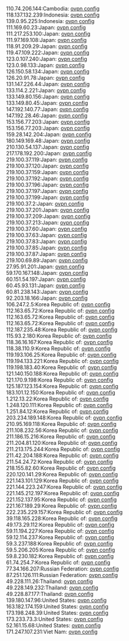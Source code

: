 110.74.206.144:Cambodia: [ovpn config](vpn/110_74_206_144.ovpn)  
118.137.132.239:Indonesia: [ovpn config](vpn/118_137_132_239.ovpn)  
139.0.95.225:Indonesia: [ovpn config](vpn/139_0_95_225.ovpn)  
111.169.60.23:Japan: [ovpn config](vpn/111_169_60_23.ovpn)  
111.217.253.100:Japan: [ovpn config](vpn/111_217_253_100.ovpn)  
111.97.169.108:Japan: [ovpn config](vpn/111_97_169_108.ovpn)  
118.91.209.29:Japan: [ovpn config](vpn/118_91_209_29.ovpn)  
119.47.109.222:Japan: [ovpn config](vpn/119_47_109_222.ovpn)  
123.0.107.240:Japan: [ovpn config](vpn/123_0_107_240.ovpn)  
123.0.98.133:Japan: [ovpn config](vpn/123_0_98_133.ovpn)  
126.150.58.134:Japan: [ovpn config](vpn/126_150_58_134.ovpn)  
126.20.91.78:Japan: [ovpn config](vpn/126_20_91_78.ovpn)  
131.147.226.44:Japan: [ovpn config](vpn/131_147_226_44.ovpn)  
133.114.2.221:Japan: [ovpn config](vpn/133_114_2_221.ovpn)  
133.149.80.156:Japan: [ovpn config](vpn/133_149_80_156.ovpn)  
133.149.80.45:Japan: [ovpn config](vpn/133_149_80_45.ovpn)  
147.192.140.77:Japan: [ovpn config](vpn/147_192_140_77.ovpn)  
147.192.28.46:Japan: [ovpn config](vpn/147_192_28_46.ovpn)  
153.156.77.203:Japan: [ovpn config](vpn/153_156_77_203.ovpn)  
153.156.77.203:Japan: [ovpn config](vpn/153_156_77_203.ovpn)  
159.28.142.204:Japan: [ovpn config](vpn/159_28_142_204.ovpn)  
180.149.169.48:Japan: [ovpn config](vpn/180_149_169_48.ovpn)  
210.130.54.137:Japan: [ovpn config](vpn/210_130_54_137.ovpn)  
217.178.192.200:Japan: [ovpn config](vpn/217_178_192_200.ovpn)  
219.100.37.119:Japan: [ovpn config](vpn/219_100_37_119.ovpn)  
219.100.37.120:Japan: [ovpn config](vpn/219_100_37_120.ovpn)  
219.100.37.159:Japan: [ovpn config](vpn/219_100_37_159.ovpn)  
219.100.37.192:Japan: [ovpn config](vpn/219_100_37_192.ovpn)  
219.100.37.196:Japan: [ovpn config](vpn/219_100_37_196.ovpn)  
219.100.37.197:Japan: [ovpn config](vpn/219_100_37_197.ovpn)  
219.100.37.199:Japan: [ovpn config](vpn/219_100_37_199.ovpn)  
219.100.37.2:Japan: [ovpn config](vpn/219_100_37_2.ovpn)  
219.100.37.201:Japan: [ovpn config](vpn/219_100_37_201.ovpn)  
219.100.37.209:Japan: [ovpn config](vpn/219_100_37_209.ovpn)  
219.100.37.213:Japan: [ovpn config](vpn/219_100_37_213.ovpn)  
219.100.37.60:Japan: [ovpn config](vpn/219_100_37_60.ovpn)  
219.100.37.63:Japan: [ovpn config](vpn/219_100_37_63.ovpn)  
219.100.37.83:Japan: [ovpn config](vpn/219_100_37_83.ovpn)  
219.100.37.85:Japan: [ovpn config](vpn/219_100_37_85.ovpn)  
219.100.37.87:Japan: [ovpn config](vpn/219_100_37_87.ovpn)  
219.100.69.89:Japan: [ovpn config](vpn/219_100_69_89.ovpn)  
27.95.91.201:Japan: [ovpn config](vpn/27_95_91_201.ovpn)  
59.170.167.148:Japan: [ovpn config](vpn/59_170_167_148.ovpn)  
60.151.54.197:Japan: [ovpn config](vpn/60_151_54_197.ovpn)  
60.45.93.131:Japan: [ovpn config](vpn/60_45_93_131.ovpn)  
60.81.238.143:Japan: [ovpn config](vpn/60_81_238_143.ovpn)  
92.203.18.166:Japan: [ovpn config](vpn/92_203_18_166.ovpn)  
106.247.2.5:Korea Republic of: [ovpn config](vpn/106_247_2_5.ovpn)  
112.163.65.72:Korea Republic of: [ovpn config](vpn/112_163_65_72.ovpn)  
112.163.65.72:Korea Republic of: [ovpn config](vpn/112_163_65_72.ovpn)  
112.163.65.72:Korea Republic of: [ovpn config](vpn/112_163_65_72.ovpn)  
112.187.235.48:Korea Republic of: [ovpn config](vpn/112_187_235_48.ovpn)  
115.93.2.180:Korea Republic of: [ovpn config](vpn/115_93_2_180.ovpn)  
118.36.16.167:Korea Republic of: [ovpn config](vpn/118_36_16_167.ovpn)  
118.38.110.9:Korea Republic of: [ovpn config](vpn/118_38_110_9.ovpn)  
119.193.106.25:Korea Republic of: [ovpn config](vpn/119_193_106_25.ovpn)  
119.194.133.221:Korea Republic of: [ovpn config](vpn/119_194_133_221.ovpn)  
119.198.183.40:Korea Republic of: [ovpn config](vpn/119_198_183_40.ovpn)  
121.140.150.188:Korea Republic of: [ovpn config](vpn/121_140_150_188.ovpn)  
121.170.9.198:Korea Republic of: [ovpn config](vpn/121_170_9_198.ovpn)  
125.187.123.154:Korea Republic of: [ovpn config](vpn/125_187_123_154.ovpn)  
183.101.12.150:Korea Republic of: [ovpn config](vpn/183_101_12_150.ovpn)  
1.212.13.22:Korea Republic of: [ovpn config](vpn/1_212_13_22.ovpn)  
1.248.120.111:Korea Republic of: [ovpn config](vpn/1_248_120_111.ovpn)  
1.251.84.12:Korea Republic of: [ovpn config](vpn/1_251_84_12.ovpn)  
203.234.189.148:Korea Republic of: [ovpn config](vpn/203_234_189_148.ovpn)  
210.95.169.118:Korea Republic of: [ovpn config](vpn/210_95_169_118.ovpn)  
211.108.232.56:Korea Republic of: [ovpn config](vpn/211_108_232_56.ovpn)  
211.186.15.216:Korea Republic of: [ovpn config](vpn/211_186_15_216.ovpn)  
211.204.81.120:Korea Republic of: [ovpn config](vpn/211_204_81_120.ovpn)  
211.213.175.244:Korea Republic of: [ovpn config](vpn/211_213_175_244.ovpn)  
211.42.204.188:Korea Republic of: [ovpn config](vpn/211_42_204_188.ovpn)  
211.54.24.72:Korea Republic of: [ovpn config](vpn/211_54_24_72.ovpn)  
218.155.82.60:Korea Republic of: [ovpn config](vpn/218_155_82_60.ovpn)  
220.120.141.29:Korea Republic of: [ovpn config](vpn/220_120_141_29.ovpn)  
221.143.101.129:Korea Republic of: [ovpn config](vpn/221_143_101_129.ovpn)  
221.144.223.247:Korea Republic of: [ovpn config](vpn/221_144_223_247.ovpn)  
221.145.212.197:Korea Republic of: [ovpn config](vpn/221_145_212_197.ovpn)  
221.152.137.95:Korea Republic of: [ovpn config](vpn/221_152_137_95.ovpn)  
221.167.189.29:Korea Republic of: [ovpn config](vpn/221_167_189_29.ovpn)  
222.235.229.157:Korea Republic of: [ovpn config](vpn/222_235_229_157.ovpn)  
39.118.165.228:Korea Republic of: [ovpn config](vpn/39_118_165_228.ovpn)  
49.173.29.112:Korea Republic of: [ovpn config](vpn/49_173_29_112.ovpn)  
59.11.194.227:Korea Republic of: [ovpn config](vpn/59_11_194_227.ovpn)  
59.12.114.237:Korea Republic of: [ovpn config](vpn/59_12_114_237.ovpn)  
59.3.237.188:Korea Republic of: [ovpn config](vpn/59_3_237_188.ovpn)  
59.5.206.205:Korea Republic of: [ovpn config](vpn/59_5_206_205.ovpn)  
59.8.230.182:Korea Republic of: [ovpn config](vpn/59_8_230_182.ovpn)  
61.74.254.7:Korea Republic of: [ovpn config](vpn/61_74_254_7.ovpn)  
77.34.166.207:Russian Federation: [ovpn config](vpn/77_34_166_207.ovpn)  
87.251.126.111:Russian Federation: [ovpn config](vpn/87_251_126_111.ovpn)  
49.228.111.26:Thailand: [ovpn config](vpn/49_228_111_26.ovpn)  
49.228.149.232:Thailand: [ovpn config](vpn/49_228_149_232.ovpn)  
49.228.87.177:Thailand: [ovpn config](vpn/49_228_87_177.ovpn)  
139.180.147.96:United States: [ovpn config](vpn/139_180_147_96.ovpn)  
163.182.174.159:United States: [ovpn config](vpn/163_182_174_159.ovpn)  
173.198.248.39:United States: [ovpn config](vpn/173_198_248_39.ovpn)  
173.233.73.3:United States: [ovpn config](vpn/173_233_73_3.ovpn)  
52.161.15.68:United States: [ovpn config](vpn/52_161_15_68.ovpn)  
171.247.107.231:Viet Nam: [ovpn config](vpn/171_247_107_231.ovpn)  
